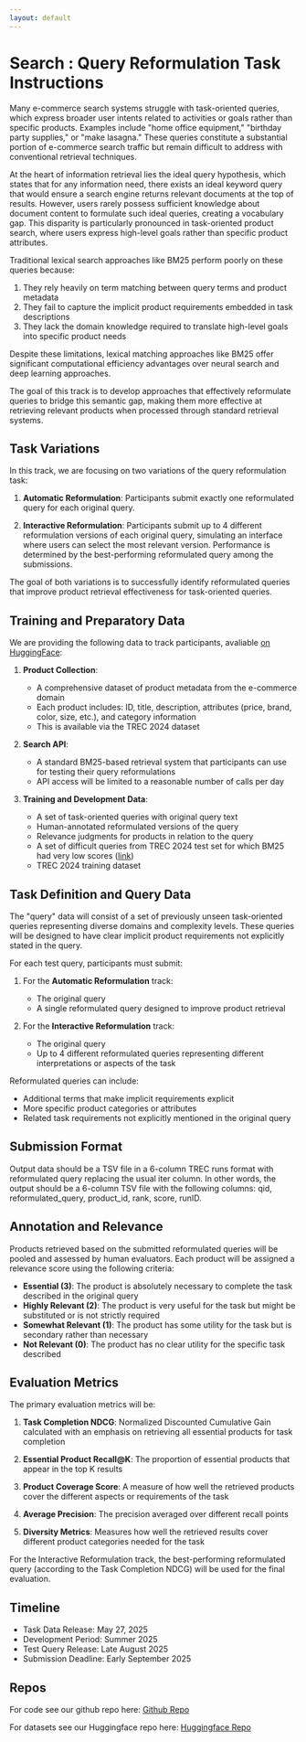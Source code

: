 ```yaml
---
layout: default
---
```


# Search : Query Reformulation Task Instructions

Many e-commerce search systems struggle with task-oriented queries, which express broader user intents related to activities or goals rather than specific products. Examples include "home office equipment," "birthday party supplies," or "make lasagna." These queries constitute a substantial portion of e-commerce search traffic but remain difficult to address with conventional retrieval techniques.

At the heart of information retrieval lies the ideal query hypothesis, which states that for any information need, there exists an ideal keyword query that would ensure a search engine returns relevant documents at the top of results. However, users rarely possess sufficient knowledge about document content to formulate such ideal queries, creating a vocabulary gap. This disparity is particularly pronounced in task-oriented product search, where users express high-level goals rather than specific product attributes.

Traditional lexical search approaches like BM25 perform poorly on these queries because:
1. They rely heavily on term matching between query terms and product metadata
2. They fail to capture the implicit product requirements embedded in task descriptions
3. They lack the domain knowledge required to translate high-level goals into specific product needs

Despite these limitations, lexical matching approaches like BM25 offer significant computational efficiency advantages over neural search and deep learning approaches. 

The goal of this track is to develop approaches that effectively reformulate queries to bridge this semantic gap, making them more effective at retrieving relevant products when processed through standard retrieval systems.

## Task Variations
In this track, we are focusing on two variations of the query reformulation task:

1. **Automatic Reformulation**: Participants submit exactly one reformulated query for each original query.

2. **Interactive Reformulation**: Participants submit up to 4 different reformulation versions of each original query, simulating an interface where users can select the most relevant version. Performance is determined by the best-performing reformulated query among the submissions.

The goal of both variations is to successfully identify reformulated queries that improve product retrieval effectiveness for task-oriented queries.

## Training and Preparatory Data
We are providing the following data to track participants, avaliable <a href="https://huggingface.co/trec-product-search"> on HuggingFace</a>:

1. **Product Collection**:
   - A comprehensive dataset of product metadata from the e-commerce domain
   - Each product includes: ID, title, description, attributes (price, brand, color, size, etc.), and category information
   - This is available via the TREC 2024 dataset

2. **Search API**:
   - A standard BM25-based retrieval system that participants can use for testing their query reformulations
   - API access will be limited to a reasonable number of calls per day

3. **Training and Development Data**:
   - A set of task-oriented queries with original query text
   - Human-annotated reformulated versions of the query
   - Relevance judgments for products in relation to the query
   - A set of difficult queries from TREC 2024 test set for which BM25 had very low scores (<a href="https://huggingface.co/datasets/trec-product-search/product-search-2025-test-queries">link</a>)
   - TREC 2024 training dataset

## Task Definition and Query Data
The "query" data will consist of a set of previously unseen task-oriented queries representing diverse domains and complexity levels. These queries will be designed to have clear implicit product requirements not explicitly stated in the query.

For each test query, participants must submit:

1. For the **Automatic Reformulation** track:
   - The original query
   - A single reformulated query designed to improve product retrieval

2. For the **Interactive Reformulation** track:
   - The original query
   - Up to 4 different reformulated queries representing different interpretations or aspects of the task

Reformulated queries can include:
- Additional terms that make implicit requirements explicit
- More specific product categories or attributes
- Related task requirements not explicitly mentioned in the original query

## Submission Format

Output data should be a TSV file in a 6-column TREC runs format with reformulated query replacing the usual iter column. In other words, the output should be a 6-column TSV file with the following columns: qid, reformulated_query, product_id, rank, score, runID.

## Annotation and Relevance
Products retrieved based on the submitted reformulated queries will be pooled and assessed by human evaluators. Each product will be assigned a relevance score using the following criteria:

- **Essential (3)**: The product is absolutely necessary to complete the task described in the original query
- **Highly Relevant (2)**: The product is very useful for the task but might be substituted or is not strictly required
- **Somewhat Relevant (1)**: The product has some utility for the task but is secondary rather than necessary
- **Not Relevant (0)**: The product has no clear utility for the specific task described

## Evaluation Metrics
The primary evaluation metrics will be:

1. **Task Completion NDCG**: Normalized Discounted Cumulative Gain calculated with an emphasis on retrieving all essential products for task completion

2. **Essential Product Recall@K**: The proportion of essential products that appear in the top K results

3. **Product Coverage Score**: A measure of how well the retrieved products cover the different aspects or requirements of the task

4. **Average Precision**: The precision averaged over different recall points

5. **Diversity Metrics**: Measures how well the retrieved results cover different product categories needed for the task

For the Interactive Reformulation track, the best-performing reformulated query (according to the Task Completion NDCG) will be used for the final evaluation.

## Timeline
- Task Data Release: May 27, 2025
- Development Period: Summer 2025
- Test Query Release: Late August 2025
- Submission Deadline: Early September 2025

## Repos
For code see our github repo here: <a href="https://github.com/inertia-lab/trec-product-search-recs/tree/main/search-task-2025">Github Repo</a>

For datasets see our Huggingface repo here: <a href="https://huggingface.co/trec-product-search">Huggingface Repo</a>
